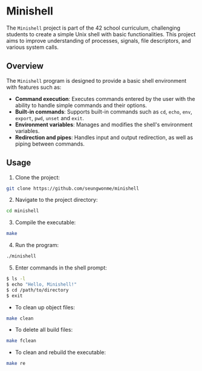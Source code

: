 # Minishell

The `Minishell` project is part of the 42 school curriculum, challenging students to create a simple Unix shell with basic functionalities. This project aims to improve understanding of processes, signals, file descriptors, and various system calls.

## Overview
The `Minishell` program is designed to provide a basic shell environment with features such as:

- **Command execution**: Executes commands entered by the user with the ability to handle simple commands and their options.
- **Built-in commands**: Supports built-in commands such as `cd`, `echo`, `env`, `export`, `pwd`, `unset` and `exit`.
- **Environment variables**: Manages and modifies the shell's environment variables.
- **Redirection and pipes**: Handles input and output redirection, as well as piping between commands.

## Usage
1. Clone the project:
```bash
git clone https://github.com/seungwonme/minishell
```

2. Navigate to the project directory:
```bash
cd minishell
```

3. Compile the executable:
```bash
make
```

4. Run the program:
```bash
./minishell
```

5. Enter commands in the shell prompt:
```bash
$ ls -l
$ echo "Hello, Minishell!"
$ cd /path/to/directory
$ exit
```

- To clean up object files:
```bash
make clean
```

- To delete all build files:
```bash
make fclean
```

- To clean and rebuild the executable:
```bash
make re
```
